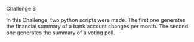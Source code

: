 Challenge 3

In this Challenge, two python scripts were made.
The first one generates the financial summary of a bank account changes per month.
The second one generates the summary of a voting poll.
